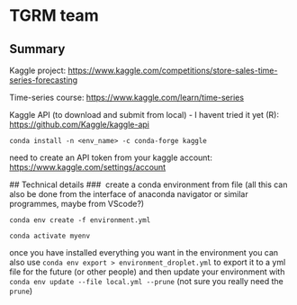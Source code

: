 # TGRM team 
## Summary

Kaggle project:
https://www.kaggle.com/competitions/store-sales-time-series-forecasting


Time-series course:
https://www.kaggle.com/learn/time-series


Kaggle API (to download and submit from local) - I havent tried it yet (R):
https://github.com/Kaggle/kaggle-api

`conda install -n <env_name> -c conda-forge kaggle`

need to create an API token from your kaggle account:
https://www.kaggle.com/settings/account



## Technical details
###  create a conda environment from file
(all this can also be done from the interface of anaconda navigator or similar programmes, maybe from VScode?)

`conda env create -f environment.yml`

`conda activate myenv`

once you have installed everything you want in the environment you can also use `conda env export > environment_droplet.yml` to export it to a yml file for the future (or other people) and then update your environment with `conda env update --file local.yml --prune`  (not sure you really need the `prune`)